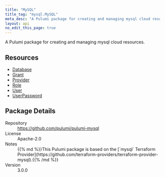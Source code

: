 ```yaml
---
title: "MySQL"
title_tag: "mysql.MySQL"
meta_desc: "A Pulumi package for creating and managing mysql cloud resources."
layout: api
no_edit_this_page: true
---
```


<!-- WARNING: this file was generated by Pulumi Docs Generator. -->
<!-- Do not edit by hand unless you're certain you know what you are doing! -->

A Pulumi package for creating and managing mysql cloud resources.

<h2 id="resources">Resources</h2>
<ul class="api">
    <li><a href="database" title="Database"><span class="symbol resource"></span>Database</a></li>
    <li><a href="grant" title="Grant"><span class="symbol resource"></span>Grant</a></li>
    <li><a href="provider" title="Provider"><span class="symbol resource"></span>Provider</a></li>
    <li><a href="role" title="Role"><span class="symbol resource"></span>Role</a></li>
    <li><a href="user" title="User"><span class="symbol resource"></span>User</a></li>
    <li><a href="userpassword" title="UserPassword"><span class="symbol resource"></span>UserPassword</a></li>
</ul>

<h2 id="package-details">Package Details</h2>
<dl class="package-details">
	<dt>Repository</dt>
	<dd><a href="https://github.com/pulumi/pulumi-mysql">https://github.com/pulumi/pulumi-mysql</a></dd>
	<dt>License</dt>
	<dd>Apache-2.0</dd>
	<dt>Notes</dt>
	<dd>{{% md %}}This Pulumi package is based on the [`mysql` Terraform Provider](https://github.com/terraform-providers/terraform-provider-mysql).{{% /md %}}</dd>
	<dt>Version</dt>
	<dd>3.0.0</dd>
</dl>

